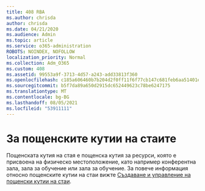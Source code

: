 ```yaml
---
title: 408 RBA
ms.author: chrisda
author: chrisda
ms.date: 04/21/2020
ms.audience: Admin
ms.topic: article
ms.service: o365-administration
ROBOTS: NOINDEX, NOFOLLOW
localization_priority: Normal
ms.collection: Adm_O365
ms.custom: 408
ms.assetid: 99553a9f-3713-4d57-a243-add33813f360
ms.openlocfilehash: c185a606460b7b204d2f0ff11f6f77cb147c681feb6aa51401e1515ca8017a68
ms.sourcegitcommit: b5f7da89a650d2915dc652449623c78be6247175
ms.translationtype: MT
ms.contentlocale: bg-BG
ms.lasthandoff: 08/05/2021
ms.locfileid: "53911111"
---
```

# <a name="about-room-mailboxes"></a>За пощенските кутии на стаите

Пощенската кутия на стая е пощенска кутия за ресурси, която е присвоена на физическо местоположение, като например конферентна зала, зала за обучение или зала за обучение. За повече информация относно пощенските кутии на стаи вижте [Създаване и управление на пощенски кутии на стаи](https://go.microsoft.com/fwlink/p/?linkid=717533).
